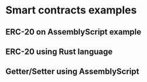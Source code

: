 # Smart contracts examples

## ERC-20 on AssemblyScript example

## ERC-20 using Rust language

## Getter/Setter using AssemblyScript

